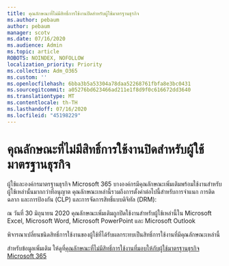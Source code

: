 ```yaml
---
title: คุณลักษณะที่ไม่มีสิทธิ์การใช้งานปิดสําหรับผู้ใช้มาตรฐานธุรกิจ
ms.author: pebaum
author: pebaum
manager: scotv
ms.date: 07/16/2020
ms.audience: Admin
ms.topic: article
ROBOTS: NOINDEX, NOFOLLOW
localization_priority: Priority
ms.collection: Adm_O365
ms.custom: ''
ms.openlocfilehash: 6bba3b5a53304a78daa52268761fbfa8e3bc0431
ms.sourcegitcommit: a05276bd623466ad211e1f8d9f0c616672dd3640
ms.translationtype: MT
ms.contentlocale: th-TH
ms.lasthandoff: 07/16/2020
ms.locfileid: "45198229"
---
```

# <a name="unlicensed-features-turned-off-for-business-standard-users"></a>คุณลักษณะที่ไม่มีสิทธิ์การใช้งานปิดสําหรับผู้ใช้มาตรฐานธุรกิจ

ผู้ใช้และองค์กรมาตรฐานธุรกิจ Microsoft 365 บางองค์กรมีคุณลักษณะเพิ่มเติมพร้อมใช้งานสําหรับผู้ใช้เหล่านั้นมากกว่าที่อนุญาต คุณลักษณะเหล่านี้รวมถึงการตั้งค่าต่อไปนี้สําหรับการจําแนก การติดฉลาก และการป้องกัน (CLP) และการจัดการสิทธิ์แบบดิจิทัล (DRM):
    
ณ วันที่ 30 มิถุนายน 2020 คุณลักษณะเพิ่มเติมถูกปิดใช้งานสําหรับผู้ใช้เหล่านี้ใน Microsoft Excel, Microsoft Word, Microsoft PowerPoint และ Microsoft Outlook

พิจารณาเปลี่ยนชนิดสิทธิ์การใช้งานของผู้ใช้ที่ได้รับผลกระทบเป็นสิทธิ์การใช้งานที่มีคุณลักษณะเหล่านี้ 

สําหรับข้อมูลเพิ่มเติม ให้ดูที่[คุณลักษณะที่ไม่มีสิทธิ์การใช้งานที่มอบให้กับผู้ใช้มาตรฐานธุรกิจ Microsoft 365](https://support.microsoft.com/help/4568654/extra-features-to-be-turned-off-for-microsoft-365-business-standard?preview)